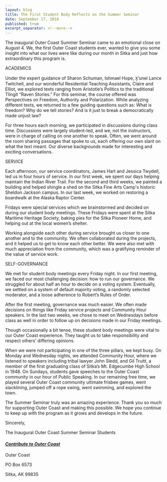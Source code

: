 ```yaml
---
layout: blog
title: The First Student Body Reflects on the Summer Seminar
date: September 17, 2018
published: true
excerpt_separator: <!--more-->
---
```


The inaugural Outer Coast Summer Seminar came to an emotional close on August 4. We, the first Outer Coast students ever, wanted to give you some insight into what our lives were like during our month in Sitka and just how extraordinary this program is.

<!--more-->

ACADEMICS

Under the expert guidance of Sharon Schuman, Ishmael Hope, X̱’unei Lance Twitchell, and our wonderful Residential Teaching Assistants, Claire and Elliot, we explored texts ranging from Aristotle’s Politics to the traditional Tlingit “Raven Stories.” For this seminar, the course offered was Perspectives on Freedom, Authority and Polarization. While analyzing different texts, we returned to a few guiding questions such as: What is freedom? Why do we tell stories? And is it just to break a democratically made unjust law?

For three hours each morning, we participated in discussions during class time. Discussions were largely student-led, and we, not the instructors, were in charge of calling on one another to speak. Often, we went around the room sharing passages that spoke to us, each offering our own slant on what the text meant. Our diverse backgrounds made for interesting and exciting conversations.

SERVICE

Each afternoon, our service coordinators, James Hart and Jessica Twydell, led us in four hours of service. In our first week, we spent our days helping maintain the Indian River Trail. For the second and third weeks, we painted a building and helped shingle a shed on the Sitka Fine Arts Camp's historic Sheldon Jackson campus. In our last week, we worked on restoring a boardwalk at the Alaska Raptor Center.

Fridays were special services which we brainstormed and decided on during our student body meetings. These Fridays were spent at the Sitka Maritime Heritage Society, baking pies for the Sitka Pioneer Home, and helping out at the local women’s shelter.

Working alongside each other during service brought us closer to one another and to the community. We often collaborated during the projects, and it helped us to get to know each other better. We were also met with much appreciation from the community, which was a gratifying reminder of the value of service work.

SELF-GOVERNANCE

We met for student body meetings every Friday night. In our first meeting, we faced our most challenging decision: how to run our governance. We struggled for about half an hour to decide on a voting system. Eventually, we settled on a system of default majority voting, a randomly selected moderator, and a loose adherence to Robert’s Rules of Order.

After the first meeting, governance was much easier. We often made decisions on things like Friday service projects and Community Hour speakers. In the last two weeks, we chose to meet on Wednesdays before class as well in order to follow up on decisions made in our Friday meetings.

Though occasionally a bit tense, these student body meetings were vital to our Outer Coast experience. They taught us to take responsibility and respect others’ differing opinions.

When we were not participating in one of the three pillars, we kept busy. On Monday and Wednesday nights, we attended Community Hour, where we listened to speakers including tribal lawyer John Sledd, and Gil Truitt, a member of the first graduating class of Sitka’s Mt. Edgecumbe High School in 1948. On Sundays, students gave speeches to the Outer Coast community in our hour of Public Speaking. In our remaining free time, we played several Outer Coast community ultimate frisbee games, went slacklining, jumped off a rope swing, went swimming, and explored the town.

The Summer Seminar truly was an amazing experience. Thank you so much for supporting Outer Coast and making this possible. We hope you continue to keep up with the program as it grows and develops in the future.

 

Sincerely, 

The Inaugural Outer Coast Summer Seminar Students




#### [_Contribute to Outer Coast_](http://outercoast.org/contribute/)

Outer Coast 

PO Box 6573

Sitka, AK 99835
